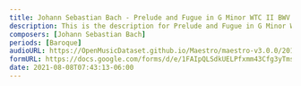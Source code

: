 ```yaml
---
title: Johann Sebastian Bach - Prelude and Fugue in G Minor WTC II BWV 885 (3)
description: This is the description for Prelude and Fugue in G Minor WTC II BWV 885 by Johann Sebastian Bach
composers: [Johann Sebastian Bach]
periods: [Baroque]
audioURL: https://OpenMusicDataset.github.io/Maestro/maestro-v3.0.0/2011/MIDI-Unprocessed_22_R1_2011_MID--AUDIO_R1-D8_12_Track12_wav.midi
formURL: https://docs.google.com/forms/d/e/1FAIpQLSdkUELPfxmm43Cfg3yTmssww9CUdBmH8v1yMh9RqeBwj0Zv-Q/viewform
date: 2021-08-08T07:43:13-06:00
---
```

